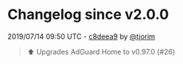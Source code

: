 # Changelog since v2.0.0

2019/07/14 09:50 UTC - [c8deea9](https://github.com/hassio-addons/addon-adguard-home/commit/c8deea9af86935c8ee223117d3390f5efc001a8c) by [@tjorim](https://github.com/tjorim)
> ⬆️ Upgrades AdGuard Home to v0.97.0 (#26) 

